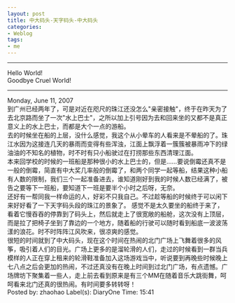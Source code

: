 ```yaml
---
layout: post
title: 中大码头-天字码头-中大码头
categories:
- Weblog
tags:
- me
---
```

**********
Hello World!    
Goodbye Cruel World!
**********
Monday, June 11, 2007    
到广州已经两年了，可是对近在咫尺的珠江还没怎么"亲密接触"，终于在昨天为了去北京路而坐了一次"水上巴士"，之所以加上引号因为去和回来坐的又都不是真正意义上的水上巴士，而都是大个一点的游船。    
去的时候坐在船的上层，没什么感觉，我这个从小晕车的人看来是不晕船的了。珠江水因为这接连几天的暴雨而变得有些浑浊，江面上飘浮着一簇簇被暴雨冲下的绿油油的不知名的植物，时不时有只小船驶过在打捞那些东西清理江面。    
本来回学校的时候的一班船是那种很小的水上巴士的，但是……要说倒霉还真不是一般的倒霉，简直有中大奖几率般的倒霉了，和两个同学一起等船，结果这种小船有人数的限制，我们三个一起准备进去，谁知道刚好到我的时候人数已经满了，被告之要等下一班船，要知道下一班是要半个小时之后呀，无奈。    
还好有一帮同我一样命运的人，好彩不只我自己。不过趁等船的时候终于可以闲下来好好看了一下天字码头段的珠江的景象了。 感觉不是太久要坐的船终于来了，看着它慢吞吞的停靠到了码头上，然后就走上了很宽敞的船舱，这次没有上顶层，而是拉了把椅子坐到了靠边的一个地方，随着船的行驶可以随时看到船底一波波荡漾的浪花。时不时阵阵江风吹来，很凉爽的感觉。    
很短的时间就到了中大码头，现在这个时间在热闹的北门广场上飞舞着很多的风筝，吸引着人们的目光。广场上更多的是溜轮滑的人们，走过的时候看到一群当兵模样的人正在穿上租来的轮滑鞋准备加入这场游戏当中，听说要到再晚些时候晚上七八点之后会更加的热闹，不过还真没有在晚上时间到过北门广场，有点遗憾。广场牌坊下聚集着一些人，走上前去看到原来是有三个MM在随着音乐大跳街舞，呵呵看来北门还真的很热闹。有时间要多转转呀！    
Posted by: zhaohao Label(s): DiaryOne Time: 15:41